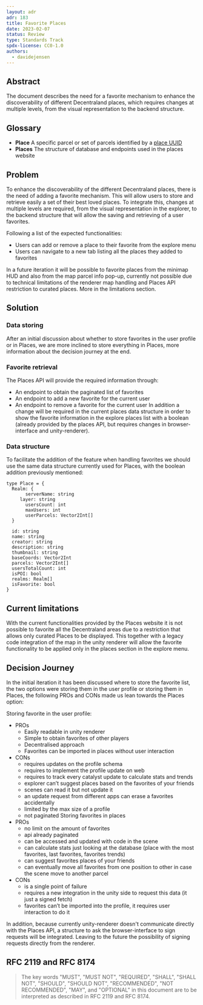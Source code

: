 ```yaml
---
layout: adr
adr: 183
title: Favorite Places
date: 2023-02-07
status: Review
type: Standards Track
spdx-license: CC0-1.0
authors:
  - davidejensen
---
```


## Abstract

The document describes the need for a favorite mechanism to enhance the discoverability of different Decentraland places, which requires changes at multiple levels, from the visual representation to the backend structure.

## Glossary

- **Place** A specific parcel or set of parcels identified by a [place UUID](/adr/ADR-186)
- **Places** The structure of database and endpoints used in the places website

## Problem

To enhance the discoverability of the different Decentraland places, there is the need of adding a favorite mechanism. This will allow users to store and retrieve easily a set of their best loved places.
To integrate this, changes at multiple levels are required, from the visual representation in the explorer, to the backend structure that will allow the saving and retrieving of a user favorites.

Following a list of the expected functionalities:

- Users can add or remove a place to their favorite from the explore menu
- Users can navigate to a new tab listing all the places they added to favorites

In a future iteration it will be possible to favorite places from the minimap HUD and also from the map parcel info pop-up, currently not possible due to technical limitations of the renderer map handling and Places API restriction to curated places.
More in the limitations section.

## Solution

### Data storing

After an initial discussion about whether to store favorites in the user profile or in Places, we are more inclined to store everything in Places, more information about the decision journey at the end.

### Favorite retrieval

The Places API will provide the required information through:

- An endpoint to obtain the paginated list of favorites
- An endpoint to add a new favorite for the current user
- An endpoint to remove a favorite for the current user
In addition a change will be required in the current places data structure in order to show the favorite information in the explore places list with a boolean (already provided by the places API, but requires changes in browser-interface and unity-renderer).

### Data structure

To facilitate the addition of the feature when handling favorites we should use the same data structure currently used for Places, with the boolean addition previously mentioned:

```
type Place = {
  Realm: {
	   serverName: string
     layer: string
	   usersCount: int
	   maxUsers: int
	   userParcels: Vector2Int[]
  }

  id: string
  name: string
  creator: string
  description: string
  thumbnail: string
  baseCoords: Vector2Int
  parcels: Vector2Int[]
  usersTotalCount: int
  isPOI: bool
  realms: Realm[]
  isFavorite: bool
}
```

## Current limitations

With the current functionalities provided by the Places website it is not possible to favorite all the Decentraland areas due to a restriction that allows only curated Places to be displayed. This together with a legacy code integration of the map in the unity renderer will allow the favorite functionality to be applied only in the places section in the explore menu.

## Decision Journey

In the initial iteration it has been discussed where to store the favorite list, the two options were storing them in the user profile or storing them in Places, the following PROs and CONs made us lean towards the Places option:

Storing favorite in the user profile:
  - PROs
    * Easily readable in unity renderer
    * Simple to obtain favorites of other players
    * Decentralised approach
    * Favorites can be imported in places without user interaction
  - CONs
    * requires updates on the profile schema
    * requires to implement the profile update on web
    * requires to track every catalyst update to calculate stats and trends
    * explorer can’t suggest places based on the favorites of your friends
    * scenes can read it but not update it
    * an update request from different apps can erase a favorites accidentally
    * limited by the max size of a profile
    * not paginated
Storing favorites in places
  - PROs
    * no limit on the amount of favorites
    * api already paginated
    * can be accessed and updated with code in the scene
    * can calculate stats just looking at the database (place with the most favorites, last favorites, favorites trends)
    * can suggest favorites places of your friends
    * can eventually move all favorites from one position to other in case the scene move to another parcel
  - CONs
    * is a single point of failure
    * requires a new integration in the unity side to request this data (it just a signed fetch)
    * favorites can’t be imported into the profile, it requires user interaction to do it

In addition, because currently unity-renderer doesn't communicate directly with the Places API, a structure to ask the browser-interface to sign requests will be integrated. Leaving to the future the possibility of signing requests directly from the renderer.

## RFC 2119 and RFC 8174

> The key words "MUST", "MUST NOT", "REQUIRED", "SHALL", "SHALL NOT", "SHOULD", "SHOULD NOT", "RECOMMENDED", "NOT RECOMMENDED", "MAY", and "OPTIONAL" in this document are to be interpreted as described in RFC 2119 and RFC 8174.
